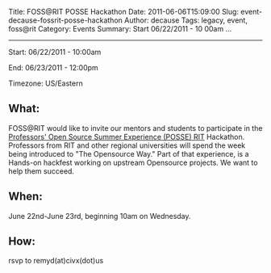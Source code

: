 Title: FOSS@RIT POSSE Hackathon
Date: 2011-06-06T15:09:00
Slug: event-decause-fossrit-posse-hackathon
Author: decause
Tags: legacy, event, foss@rit
Category: Events
Summary: Start  06/22/2011 - 10 00am ... 

---
Start: 06/22/2011 - 10:00am

End: 06/23/2011 - 12:00pm

Timezone: US/Eastern

## What:

FOSS@RIT would like to invite our mentors and students to participate in the
[Professors' Open Source Summer Experience (POSSE)
RIT](http://teachingopensource.org/index.php/POSSE_RIT) Hackathon. Professors
from RIT and other regional universities will spend the week being introduced
to "The Opensource Way." Part of that experience, is a Hands-on hackfest
working on upstream Opensource projects. We want to help them succeed.

## When:

June 22nd-June 23rd, beginning 10am on Wednesday.

## How:

rsvp to remyd(at)civx(dot)us

